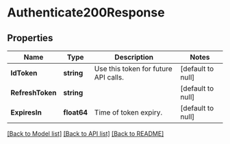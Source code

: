 # Authenticate200Response

## Properties
Name | Type | Description | Notes
------------ | ------------- | ------------- | -------------
**IdToken** | **string** | Use this token for future API calls. | [default to null]
**RefreshToken** | **string** |  | [default to null]
**ExpiresIn** | **float64** | Time of token expiry. | [default to null]

[[Back to Model list]](../README.md#documentation-for-models) [[Back to API list]](../README.md#documentation-for-api-endpoints) [[Back to README]](../README.md)

